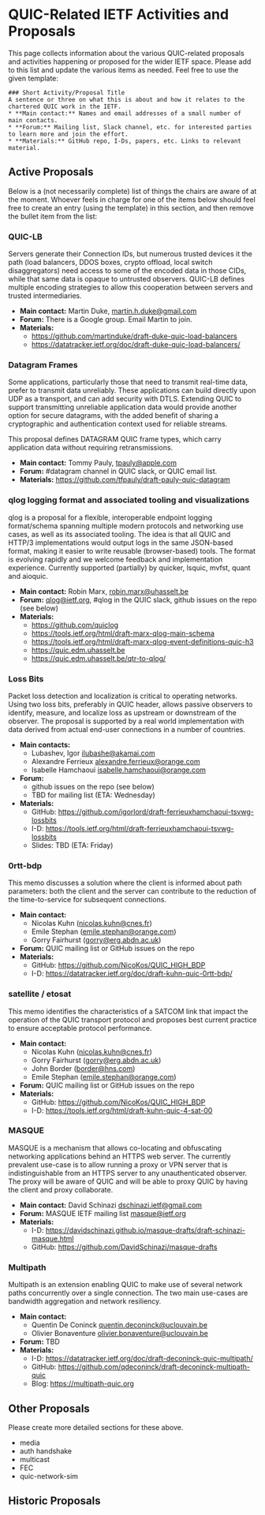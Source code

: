 # QUIC-Related IETF Activities and Proposals 

This page collects information about the various QUIC-related proposals and activities happening or proposed for the wider IETF space. Please add to this list and update the various items as needed. Feel free to use the given template:

```
### Short Activity/Proposal Title
A sentence or three on what this is about and how it relates to the chartered QUIC work in the IETF.
* **Main contact:** Names and email addresses of a small number of main contacts.
* **Forum:** Mailing list, Slack channel, etc. for interested parties to learn more and join the effort.
* **Materials:** GitHub repo, I-Ds, papers, etc. Links to relevant material.
```

## Active Proposals

Below is a (not necessarily complete) list of things the chairs are aware of at the moment. Whoever feels in charge for one of the items below should feel free to create an entry (using the template) in this section, and then remove the bullet item from the list:

### QUIC-LB

Servers generate their Connection IDs, but numerous trusted devices it the path (load balancers, DDOS boxes, crypto offload, local switch disaggregators) need access to some of the encoded data in those CIDs, while that same data is opaque to untrusted observers. QUIC-LB defines multiple encoding strategies to allow this cooperation between servers and trusted intermediaries.

* **Main contact:** Martin Duke, martin.h.duke@gmail.com
* **Forum:** There is a Google group. Email Martin to join.
* **Materials:**
  * https://github.com/martinduke/draft-duke-quic-load-balancers
  * https://datatracker.ietf.org/doc/draft-duke-quic-load-balancers/

### Datagram Frames

Some applications, particularly those that need to transmit real-time data, prefer to transmit data unreliably. These applications can build directly upon UDP as a transport, and can add security with DTLS. Extending QUIC to support transmitting unreliable application data would provide another option for secure datagrams, with the added benefit of sharing a cryptographic and authentication context used for reliable streams.

This proposal defines DATAGRAM QUIC frame types, which carry application data without requiring retransmissions.

* **Main contact:** Tommy Pauly, tpauly@apple.com
* **Forum:** #datagram channel in QUIC slack, or QUIC email list.
* **Materials:** https://github.com/tfpauly/draft-pauly-quic-datagram

### qlog logging format and associated tooling and visualizations
qlog is a proposal for a flexible, interoperable endpoint logging format/schema spanning multiple modern protocols and networking use cases, as well as its associated tooling. The idea is that all QUIC and HTTP/3 implementations would output logs in the same JSON-based format, making it easier to write reusable (browser-based) tools. The format is evolving rapidly and we welcome feedback and implementation experience. Currently supported (partially) by quicker, lsquic, mvfst, quant and aioquic. 

* **Main contact:** Robin Marx, robin.marx@uhasselt.be
* **Forum:** qlog@ietf.org, #qlog in the QUIC slack, github issues on the repo (see below)
* **Materials:**
  * https://github.com/quiclog
  * https://tools.ietf.org/html/draft-marx-qlog-main-schema
  * https://tools.ietf.org/html/draft-marx-qlog-event-definitions-quic-h3
  * https://quic.edm.uhasselt.be
  * https://quic.edm.uhasselt.be/qtr-to-qlog/

### Loss Bits

Packet loss detection and localization is critical to operating networks.  Using two loss bits, preferably in QUIC header, allows passive observers to identify, measure, and localize loss as upstream or downstream of the observer.  The proposal is supported by a real world implementation with data derived from actual end-user connections in a number of countries.

* **Main contacts:** 
  * Lubashev, Igor <ilubashe@akamai.com>
  * Alexandre Ferrieux <alexandre.ferrieux@orange.com>
  * Isabelle Hamchaoui <isabelle.hamchaoui@orange.com>
* **Forum:**
  * github issues on the repo (see below)
  * TBD for mailing list (ETA: Wednesday)
* **Materials:**
  * GitHub: https://github.com/igorlord/draft-ferrieuxhamchaoui-tsvwg-lossbits
  * I-D: https://tools.ietf.org/html/draft-ferrieuxhamchaoui-tsvwg-lossbits
  * Slides: TBD (ETA: Friday)

### 0rtt-bdp

This memo discusses a solution where the client is informed about path parameters: both the client and the server can contribute to the reduction of the time-to-service for subsequent connections.
* **Main contact:**
  * Nicolas Kuhn (nicolas.kuhn@cnes.fr)
  * Emile Stephan (emile.stephan@orange.com)
  * Gorry Fairhurst (gorry@erg.abdn.ac.uk)
* **Forum:** QUIC mailing list or GitHub issues on the repo
* **Materials:** 
  * GitHub: https://github.com/NicoKos/QUIC_HIGH_BDP
  * I-D: https://datatracker.ietf.org/doc/draft-kuhn-quic-0rtt-bdp/ 

### satellite / etosat
This memo identifies the characteristics of a SATCOM link that impact the operation of the QUIC transport protocol and proposes best current practice to ensure acceptable protocol performance.
* **Main contact:** 
  * Nicolas Kuhn (nicolas.kuhn@cnes.fr)
  * Gorry Fairhurst (gorry@erg.abdn.ac.uk)
  * John Border (border@hns.com)
  * Emile Stephan (emile.stephan@orange.com)
* **Forum:** QUIC mailing list or GitHub issues on the repo
* **Materials:** 
  * GitHub: https://github.com/NicoKos/QUIC_HIGH_BDP
  * I-D: https://tools.ietf.org/html/draft-kuhn-quic-4-sat-00

### MASQUE
MASQUE is a mechanism that allows co-locating and obfuscating networking applications behind an HTTPS web server. The currently prevalent use-case is to allow running a proxy or VPN server that is indistinguishable from an HTTPS server to any unauthenticated observer. The proxy will be aware of QUIC and will be able to proxy QUIC by having the client and proxy collaborate.

* **Main contact:** David Schinazi <dschinazi.ietf@gmail.com>
* **Forum:** MASQUE IETF mailing list <masque@ietf.org>
* **Materials:**
  * I-D: https://davidschinazi.github.io/masque-drafts/draft-schinazi-masque.html
  * GitHub: https://github.com/DavidSchinazi/masque-drafts

### Multipath
Multipath is an extension enabling QUIC to make use of several network paths concurrently over a single connection. The two main use-cases are bandwidth aggregation and network resiliency.

* **Main contact:**
  * Quentin De Coninck <quentin.deconinck@uclouvain.be>
  * Olivier Bonaventure <olivier.bonaventure@uclouvain.be>
* **Forum:** TBD
* **Materials:**
  * I-D: https://datatracker.ietf.org/doc/draft-deconinck-quic-multipath/
  * GitHub: https://github.com/qdeconinck/draft-deconinck-multipath-quic
  * Blog: https://multipath-quic.org

## Other Proposals

Please create more detailed sections for these above.

* media
* auth handshake
* multicast 
* FEC
* quic-network-sim


## Historic Proposals
